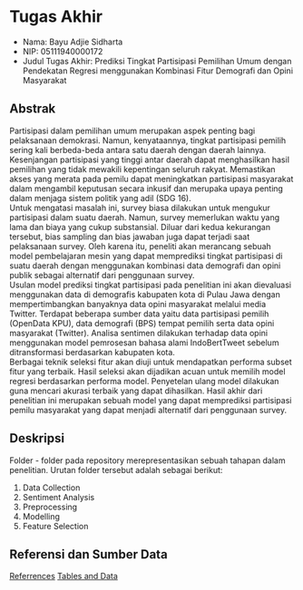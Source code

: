 # Tugas Akhir

- Nama: Bayu Adjie Sidharta
- NIP: 05111940000172
- Judul Tugas Akhir: Prediksi Tingkat Partisipasi Pemilihan Umum dengan Pendekatan Regresi menggunakan Kombinasi Fitur Demografi dan Opini Masyarakat

## Abstrak

Partisipasi dalam pemilihan umum merupakan aspek penting bagi pelaksanaan demokrasi. Namun, kenyataannya, tingkat partisipasi pemilih sering kali berbeda-beda antara satu daerah dengan daerah lainnya. Kesenjangan partisipasi yang tinggi antar daerah dapat menghasilkan hasil pemilihan yang tidak mewakili kepentingan seluruh rakyat. Memastikan akses yang merata pada pemilu dapat meningkatkan partisipasi masyarakat dalam mengambil keputusan secara inkusif dan merupaka upaya penting dalam menjaga sistem politik yang adil (SDG 16).  
Untuk mengatasi masalah ini, survey biasa dilakukan untuk mengukur partisipasi dalam suatu daerah. Namun, survey memerlukan waktu yang lama dan biaya yang cukup substansial. Diluar dari kedua kekurangan tersebut, bias sampling dan bias jawaban juga dapat terjadi saat pelaksanaan survey. Oleh karena itu, peneliti akan merancang sebuah model pembelajaran mesin yang dapat memprediksi tingkat partisipasi di suatu daerah dengan menggunakan kombinasi data demografi dan opini publik sebagai alternatif dari penggunaan survey.  
Usulan model prediksi tingkat partisipasi pada penelitian ini akan dievaluasi menggunakan data di demografis kabupaten kota di Pulau Jawa dengan mempertimbangkan banyaknya data opini masyarakat melalui media Twitter. Terdapat beberapa sumber data yaitu data partisipasi pemilih (OpenData KPU), data demografi (BPS) tempat pemilih serta data opini masyarakat (Twitter). Analisa sentimen dilakukan terhadap data opini menggunakan model pemrosesan bahasa alami IndoBertTweet sebelum ditransformasi berdasarkan kabupaten kota.  
Berbagai teknik seleksi fitur akan diuji untuk mendapatkan performa subset fitur yang terbaik. Hasil seleksi akan dijadikan acuan untuk memilih model regresi berdasarkan performa model. Penyetelan ulang model dilakukan guna mencari akurasi terbaik yang dapat dihasilkan. Hasil akhir dari penelitian ini merupakan sebuah model yang dapat memprediksi partisipasi pemilu masyarakat yang dapat menjadi alternatif dari penggunaan survey.  

## Deskripsi

Folder - folder pada repository merepresentasikan sebuah tahapan dalam penelitian. Urutan folder tersebut adalah sebagai berikut:

1. Data Collection
2. Sentiment Analysis
3. Preprocessing
4. Modelling
5. Feature Selection

## Referensi dan Sumber Data

[Referrences](https://docs.google.com/spreadsheets/d/1sEzx6QILsXO-0RqY3hZLDVjcJU6wDW-8Kp3CWpWAepg/edit?usp=sharing)
[Tables and Data](https://docs.google.com/spreadsheets/d/1rmpPuEMTv5ql0cMH9ZMNXI9wAqmswI2d967pbCMM3bA/edit?usp=sharing)
